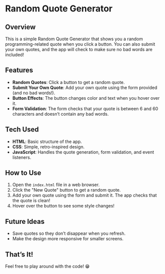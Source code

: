 # Random Quote Generator

## Overview
This is a simple Random Quote Generator that shows you a random programming-related quote when you click a button. You can also submit your own quotes, and the app will check to make sure no bad words are included!

## Features
- **Random Quotes**: Click a button to get a random quote.
- **Submit Your Own Quote**: Add your own quote using the form provided (and no bad words!).
- **Button Effects**: The button changes color and text when you hover over it.
- **Form Validation**: The form checks that your quote is between 6 and 60 characters and doesn’t contain any bad words.

## Tech Used
- **HTML**: Basic structure of the app.
- **CSS**: Simple, retro-inspired design.
- **JavaScript**: Handles the quote generation, form validation, and event listeners.

## How to Use
1. Open the `index.html` file in a web browser.
2. Click the "New Quote" button to get a random quote.
3. Add your own quote using the form and submit it. The app checks that the quote is clean!
4. Hover over the button to see some style changes!

## Future Ideas
- Save quotes so they don’t disappear when you refresh.
- Make the design more responsive for smaller screens.

## That’s It!
Feel free to play around with the code! 😁
